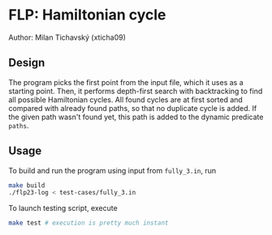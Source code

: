 # FLP: Hamiltonian cycle

Author: Milan Tichavský (xticha09)

## Design

The program picks the first point from the input file, which it uses as a starting point.
Then, it performs depth-first search with backtracking to find all possible Hamiltonian cycles.
All found cycles are at first sorted and compared with already found paths, so that no duplicate
cycle is added. If the given path wasn't found yet, this path is added to the dynamic predicate
`paths`.

## Usage

To build and run the program using input from `fully_3.in`, run

```sh
make build
./flp23-log < test-cases/fully_3.in
```

To launch testing script, execute

```sh
make test # execution is pretty much instant
```


